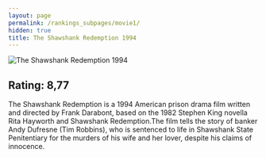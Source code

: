 ```yaml
---
layout: page
permalink: /rankings_subpages/movie1/
hidden: true
title: The Shawshank Redemption 1994
---
```


![The Shawshank Redemption 1994](https://fwcdn.pl/fpo/10/48/1048/6925401_1.7.webp)
    
## Rating: 8,77


The Shawshank Redemption is a 1994 American prison drama film written and directed by Frank Darabont, based on the 1982 Stephen King novella Rita Hayworth and Shawshank Redemption.The film tells the story of banker Andy Dufresne (Tim Robbins), who is sentenced to life in Shawshank State Penitentiary for the murders of his wife and her lover, despite his claims of innocence.
